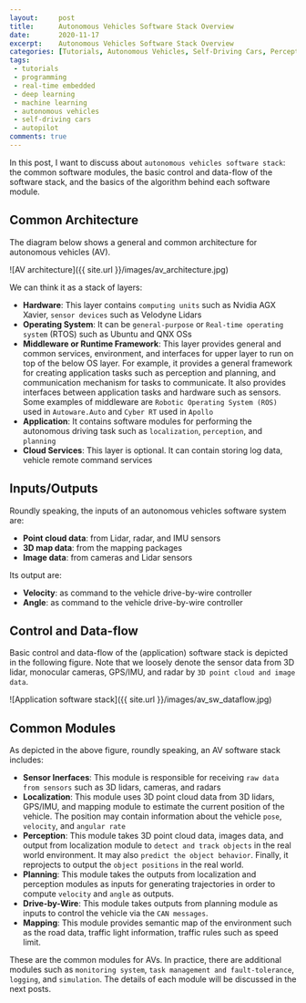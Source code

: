 ```yaml
---
layout:     post
title:      Autonomous Vehicles Software Stack Overview
date:       2020-11-17
excerpt:    Autonomous Vehicles Software Stack Overview
categories: [Tutorials, Autonomous Vehicles, Self-Driving Cars, Perception, Localization, Motion Planning, Control, Real-time Embedded Programming]
tags:
 - tutorials
 - programming
 - real-time embedded
 - deep learning
 - machine learning
 - autonomous vehicles
 - self-driving cars
 - autopilot
comments: true
---
```


In this post, I want to discuss about `autonomous vehicles software stack`: the common software modules, the basic control and data-flow of the software stack, and the basics of the algorithm behind each software module.

## Common Architecture

The diagram below shows a general and common architecture for autonomous vehicles (AV).

![AV architecture]({{ site.url }}/images/av_architecture.jpg)       

We can think it as a stack of layers:
* __Hardware__: This layer contains `computing units` such as Nvidia AGX Xavier, `sensor devices` such as Velodyne Lidars
* __Operating System__: It can be `general-purpose` or `Real-time operating system` (RTOS) such as Ubuntu and QNX OSs
* __Middleware or Runtime Framework__: This layer provides general and common services, environment, and interfaces for upper layer to run on top of the below OS layer. For example, it provides a general framework for creating application tasks such as perception and planning, and communication mechanism for tasks to communicate. It also provides interfaces between application tasks and hardware such as sensors. Some examples of middleware are `Robotic Operating System (ROS)` used in `Autoware.Auto` and `Cyber RT` used in `Apollo`
* __Application__: It contains software modules for performing the autonomous driving task such as `localization`, `perception`, and `planning`
* __Cloud Services__: This layer is optional. It can contain storing log data, vehicle remote command services


## Inputs/Outputs

Roundly speaking, the inputs of an autonomous vehicles software system are:
* __Point cloud data__: from Lidar, radar, and IMU sensors
* __3D map data__: from the mapping packages
* __Image data__: from cameras and Lidar sensors

Its output are:
* __Velocity__: as command to the vehicle drive-by-wire controller
* __Angle__: as command to the vehicle drive-by-wire controller

## Control and Data-flow

Basic control and data-flow of the (application) software stack is depicted in the following figure. Note that we loosely denote the sensor data from 3D lidar, monocular cameras, GPS/IMU, and radar by `3D point cloud and image data`. 

![Application software stack]({{ site.url }}/images/av_sw_dataflow.jpg)

## Common Modules
As depicted in the above figure, roundly speaking, an AV software stack includes:
* __Sensor Inerfaces__: This module is responsible for receiving `raw data from sensors` such as 3D lidars, cameras, and radars
* __Localization__: This module uses 3D point cloud data from 3D lidars, GPS/IMU, and mapping module to estimate the current position of the vehicle. The position may contain information about the vehicle `pose`, `velocity`, and `angular rate`
* __Perception__: This module takes 3D point cloud data, images data, and output from localization module to `detect and track objects` in the real world environment. It may also `predict the object behavior`. Finally, it reprojects to output the `object positions` in the real world.
* __Planning__: This module takes the outputs from localization and perception modules as inputs for generating trajectories in order to compute `velocity` and `angle` as outputs.
* __Drive-by-Wire__: This module takes outputs from planning module as inputs to control the vehicle via the `CAN messages`.
* __Mapping__: This module provides semantic map of the environment such as the road data, traffic light information, traffic rules such as speed limit.

These are the common modules for AVs. In practice, there are additional modules such as `monitoring system`, `task management and fault-tolerance`, `logging`, and `simulation`. The details of each module will be discussed in the next posts.
        